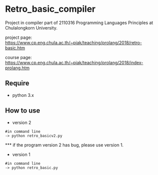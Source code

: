 # Retro_basic_compiler
Project in compiler part of 2110316 Programming Languages Principles at Chulalongkorn University.



project page: https://www.cp.eng.chula.ac.th/~piak/teaching/prolang/2018/retro-basic.htm

course page: https://www.cp.eng.chula.ac.th/~piak/teaching/prolang/2018/index-prolang.htm

## Require
- python 3.x

## How to use
- version 2

```
#in command line
-> python retro_basicv2.py
```

*** if the program version 2 has bug, please use version 1.

- version 1

```
#in command line
-> python retro_basic.py
```
